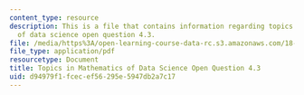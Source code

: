 ```yaml
---
content_type: resource
description: This is a file that contains information regarding topics in mathematics
  of data science open question 4.3.
file: /media/https%3A/open-learning-course-data-rc.s3.amazonaws.com/18-s096-topics-in-mathematics-of-data-science-fall-2015/d94979f1fcecef56295e5947db2a7c17_MIT18_S096F15_Open4.3.pdf
file_type: application/pdf
resourcetype: Document
title: Topics in Mathematics of Data Science Open Question 4.3
uid: d94979f1-fcec-ef56-295e-5947db2a7c17
---
```

